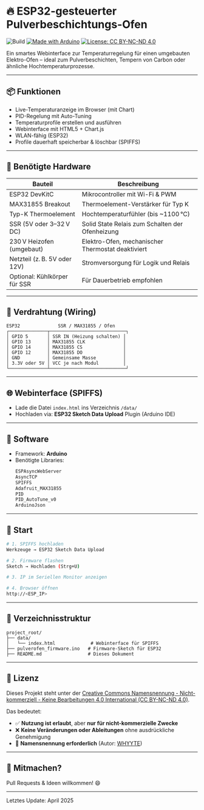 # 🔥 ESP32-gesteuerter Pulverbeschichtungs-Ofen

![Build](https://img.shields.io/badge/status-active-brightgreen)
[![Made with Arduino](https://img.shields.io/badge/built%20with-arduino-00979D.svg?style=flat-square&logo=arduino)](https://www.arduino.cc)
[![License: CC BY-NC-ND 4.0](https://img.shields.io/badge/License-CC%20BY--NC--ND%204.0-lightgrey.svg)](https://creativecommons.org/licenses/by-nc-nd/4.0/)

Ein smartes Webinterface zur Temperaturregelung für einen umgebauten Elektro-Ofen – ideal zum Pulverbeschichten, Tempern von Carbon oder ähnliche Hochtemperaturprozesse.

---

## 📦 Funktionen

- Live-Temperaturanzeige im Browser (mit Chart)
- PID-Regelung mit Auto-Tuning
- Temperaturprofile erstellen und ausführen
- Webinterface mit HTML5 + Chart.js
- WLAN-fähig (ESP32)
- Profile dauerhaft speicherbar & löschbar (SPIFFS)

---

## 🔧 Benötigte Hardware

| Bauteil                     | Beschreibung                                               |
|-----------------------------|------------------------------------------------------------|
| ESP32 DevKitC               | Mikrocontroller mit Wi-Fi & PWM                            |
| MAX31855 Breakout           | Thermoelement-Verstärker für Typ K                         |
| Typ-K Thermoelement         | Hochtemperaturfühler (bis ~1100 °C)                        |
| SSR (5V oder 3–32 V DC)     | Solid State Relais zum Schalten der Ofenheizung           |
| 230 V Heizofen (umgebaut)   | Elektro-Ofen, mechanischer Thermostat deaktiviert         |
| Netzteil (z. B. 5V oder 12V) | Stromversorgung für Logik und Relais                      |
| Optional: Kühlkörper für SSR | Für Dauerbetrieb empfohlen                                 |

---

## 🔌 Verdrahtung (Wiring)

```text
ESP32              SSR / MAX31855 / Ofen
┌──────────────┬────────────────────────────┐
│ GPIO 5       │ SSR IN (Heizung schalten) │
│ GPIO 13      │ MAX31855 CLK              │
│ GPIO 14      │ MAX31855 CS               │
│ GPIO 12      │ MAX31855 DO               │
│ GND          │ Gemeinsame Masse          │
│ 3.3V oder 5V │ VCC je nach Modul         │
└──────────────┴────────────────────────────┘
```

---

## 🌐 Webinterface (SPIFFS)

- Lade die Datei `index.html` ins Verzeichnis `/data/`
- Hochladen via: **ESP32 Sketch Data Upload** Plugin (Arduino IDE)

---

## 🧪 Software

- Framework: **Arduino**
- Benötigte Libraries:
  ```cpp
  ESPAsyncWebServer
  AsyncTCP
  SPIFFS
  Adafruit_MAX31855
  PID
  PID_AutoTune_v0
  ArduinoJson
  ```

---

## 🚀 Start

```bash
# 1. SPIFFS hochladen
Werkzeuge → ESP32 Sketch Data Upload

# 2. Firmware flashen
Sketch → Hochladen (Strg+U)

# 3. IP im Seriellen Monitor anzeigen

# 4. Browser öffnen
http://<ESP_IP>
```

---

## 📂 Verzeichnisstruktur

```text
project_root/
├── data/
│   └── index.html             # Webinterface für SPIFFS
├── pulverofen_firmware.ino   # Firmware-Sketch für ESP32
├── README.md                 # Dieses Dokument
```

---

## 🧩 Lizenz

Dieses Projekt steht unter der [Creative Commons Namensnennung - Nicht-kommerziell - Keine Bearbeitungen 4.0 International (CC BY-NC-ND 4.0)](https://creativecommons.org/licenses/by-nc-nd/4.0/deed.de).

Das bedeutet:
- ✅ **Nutzung ist erlaubt**, aber **nur für nicht-kommerzielle Zwecke**
- ❌ **Keine Veränderungen oder Ableitungen** ohne ausdrückliche Genehmigung
- 📝 **Namensnennung erforderlich** (Autor: [WHYYTE](https://github.com/WHYYTE))

---

## 💬 Mitmachen?
Pull Requests & Ideen willkommen! 😄

---

Letztes Update: April 2025

